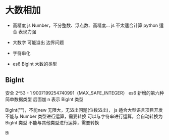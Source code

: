 # 大数相加

- 高精度
  js Number，不分整数、浮点数、高精度...
  js 不太适合计算 python 适合 
  表现力强 
- 大数字 可能溢出
  边界问题
- 字符串化
  
- es6 BigInt 大数的类型
  
## BigInt
  安全 2^53 - 1   9007199254740991（MAX_SAFE_INTEGER）
  es6 新增的第六种简单数据类型
  后面加 n 表示 BigInt 类型
  
  BigInt("")，不能new
  无限大，无溢出问题(位数溢出)，
  js 适合大型语言项目开发
  不能与 Number 类型进行运算，需要转换
  可以与字符串进行运算，会自动转换为 BigInt 类型
  不能与其他类型进行运算，需要转换

Bi